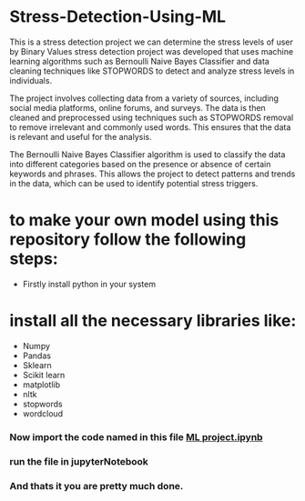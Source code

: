# Stress-Detection-Using-ML
This is a stress detection project we can determine the stress levels of user by Binary Values
stress detection project was developed that uses machine learning algorithms such as Bernoulli Naive Bayes Classifier and data cleaning techniques like STOPWORDS to detect and analyze stress levels in individuals.

The project involves collecting data from a variety of sources, including social media platforms, online forums, and surveys. The data is then cleaned and preprocessed using techniques such as STOPWORDS removal to remove irrelevant and commonly used words. This ensures that the data is relevant and useful for the analysis.

The Bernoulli Naive Bayes Classifier algorithm is used to classify the data into different categories based on the presence or absence of certain keywords and phrases. This allows the project to detect patterns and trends in the data, which can be used to identify potential stress triggers.


# to make your own model using this repository follow the following steps:
- Firstly install python in your system

# install all the necessary libraries like:
 * Numpy
 * Pandas  
 * Sklearn
 * Scikit learn
 * matplotlib
 * nltk
 * stopwords
 * wordcloud
 
 ###  Now import the code named in this file [ML project.ipynb](https://github.com/hruthikgundla/Stress-Detection-Using-ML/blob/main/ML/ML%20project.ipynb)
 ### run the file in jupyterNotebook
### And thats it you are pretty much done.
